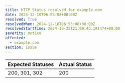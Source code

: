 ```yaml
---
title: HTTP Status resolved for example.com
date: 2024-12-10T06:53:08+00:00Z
resolved: True
resolvedWhen: 2024-12-10T06:53:08+00:00Z
resolvedStartTime: 2024-10-25T21:09:43.191474+00:00
severity: notice
affected:
  - example.com
section: issue
---
```


| Expected Statuses | Actual Status  |
|-------------------|----------------|
| 200, 301, 302 | 200 |
